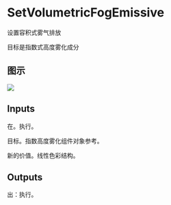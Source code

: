 # SetVolumetricFogEmissive

设置容积式雾气排放

目标是指数式高度雾化成分

## 图示

![]($-20221218-20403116.png)

## Inputs

在。执行。

目标。指数高度雾化组件对象参考。

新的价值。线性色彩结构。  

## Outputs

出：执行。
